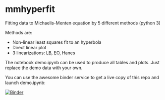 # mmhyperfit
Fitting data to Michaelis-Menten equation by 5 different methods (python 3)

Methods are:
- Non-linear least squares fit to an hyperbola
- Direct linear plot
- 3 linearizations: LB, EO, Hanes

The notebook demo.ipynb can be used to produce all tables and plots. Just replace the demo data with your own.

You can use the awesome binder service to get a live copy of this repo and launch demo.ipynb:

[![Binder](https://beta.mybinder.org/badge.svg)](https://beta.mybinder.org/v2/gh/aeferreira/mmhyperfit/master)
